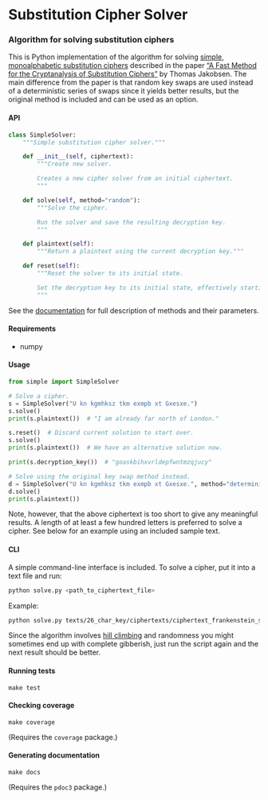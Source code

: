 # Substitution Cipher Solver

### Algorithm for solving substitution ciphers

This is Python implementation of the algorithm for solving
[simple, monoalphabetic substitution ciphers](https://en.wikipedia.org/wiki/Substitution_cipher#Simple_substitution)
described in the paper
[“A Fast Method for the Cryptanalysis of Substitution Ciphers”](https://citeseerx.ist.psu.edu/viewdoc/download?doi=10.1.1.55.89&rep=rep1&type=pdf)
by Thomas Jakobsen. The main difference from the paper is that random key swaps are used
instead of a deterministic series of swaps since it yields better results, but the
original method is included and can be used as an option.

#### API

```python
class SimpleSolver:
    """Simple substitution cipher solver."""

    def __init__(self, ciphertext):
        """Create new solver.

        Creates a new cipher solver from an initial ciphertext.
        """

    def solve(self, method="random"):
        """Solve the cipher.

        Run the solver and save the resulting decryption key.
        """

    def plaintext(self):
        """Return a plaintext using the current decryption key."""

    def reset(self):
        """Reset the solver to its initial state.

        Set the decryption key to its initial state, effectively starting over.
        """
```
See the [documentation](html/markmag-ovn7) for full description of methods and their
parameters.

#### Requirements

* numpy

#### Usage

```python
from simple import SimpleSolver

# Solve a cipher.
s = SimpleSolver("U kn kgmhksz tkm exmpb xt Gxesxe.")
s.solve()
print(s.plaintext())  # "I am already far north of London."

s.reset()  # Discard current solution to start over.
s.solve()
print(s.plaintext())  # We have an alternative solution now.

print(s.decryption_key())  # "goaskbihxvrldepfwntmzqjucy"

# Solve using the original key swap method instead.
d = SimpleSolver("U kn kgmhksz tkm exmpb xt Gxesxe.", method="deterministic")
d.solve()
print(s.plaintext())
```

Note, however, that the above ciphertext is too short to give any meaningful results.
A length of at least a few hundred letters is preferred to solve a cipher. See below for
an example using an included sample text.

#### CLI

A simple command-line interface is included. To solve a cipher, put it into a text file
and run:

```bash
python solve.py <path_to_ciphertext_file>
```

Example:

```bash
python solve.py texts/26_char_key/ciphertexts/ciphertext_frankenstein_sample.txt
```

Since the algorithm involves [hill climbing](https://en.wikipedia.org/wiki/Hill_climbing)
and randomness you might sometimes end up with complete gibberish, just run the script
again and the next result should be better.

#### Running tests

`make test`

#### Checking coverage

`make coverage`

(Requires the `coverage` package.)

#### Generating documentation

`make docs`

(Requires the `pdoc3` package.)
